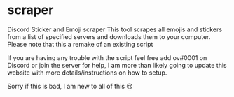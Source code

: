 # scraper
Discord Sticker and Emoji scraper
This tool scrapes all emojis and stickers from a list of specified
servers and downloads them to your computer.
Please note that this a remake of an existing script

If you are having any trouble with the script feel free add ov#0001
on Discord or join the server for help, I am more than likely going to
update this website with more details/instructions on how to setup.

Sorry if this is bad, I am new to all of this 😢
